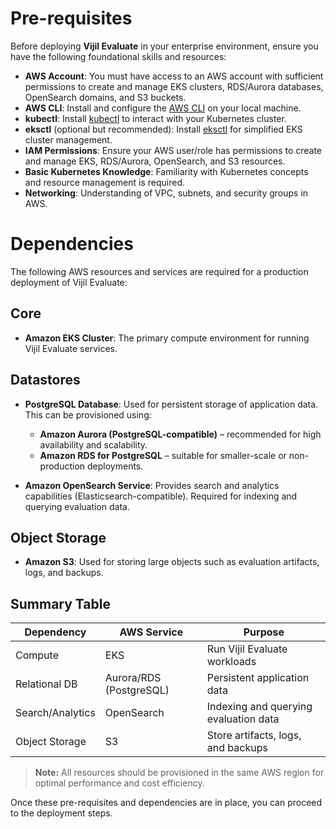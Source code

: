 # Pre-requisites

Before deploying **Vijil Evaluate** in your enterprise environment, ensure you have the following foundational skills and resources:

- **AWS Account**: You must have access to an AWS account with sufficient permissions to create and manage EKS clusters, RDS/Aurora databases, OpenSearch domains, and S3 buckets.
- **AWS CLI**: Install and configure the [AWS CLI](https://docs.aws.amazon.com/cli/latest/userguide/getting-started-install.html) on your local machine.
- **kubectl**: Install [kubectl](https://kubernetes.io/docs/tasks/tools/) to interact with your Kubernetes cluster.
- **eksctl** (optional but recommended): Install [eksctl](https://eksctl.io/) for simplified EKS cluster management.
- **IAM Permissions**: Ensure your AWS user/role has permissions to create and manage EKS, RDS/Aurora, OpenSearch, and S3 resources.
- **Basic Kubernetes Knowledge**: Familiarity with Kubernetes concepts and resource management is required.
- **Networking**: Understanding of VPC, subnets, and security groups in AWS.

# Dependencies

The following AWS resources and services are required for a production deployment of Vijil Evaluate:

## Core

- **Amazon EKS Cluster**: The primary compute environment for running Vijil Evaluate services.

## Datastores

- **PostgreSQL Database**: Used for persistent storage of application data. This can be provisioned using:
  - **Amazon Aurora (PostgreSQL-compatible)** – recommended for high availability and scalability.
  - **Amazon RDS for PostgreSQL** – suitable for smaller-scale or non-production deployments.

- **Amazon OpenSearch Service**: Provides search and analytics capabilities (Elasticsearch-compatible). Required for indexing and querying evaluation data.

## Object Storage

- **Amazon S3**: Used for storing large objects such as evaluation artifacts, logs, and backups.

## Summary Table

| Dependency         | AWS Service                | Purpose                                 |
|--------------------|---------------------------|-----------------------------------------|
| Compute            | EKS                       | Run Vijil Evaluate workloads            |
| Relational DB      | Aurora/RDS (PostgreSQL)   | Persistent application data             |
| Search/Analytics   | OpenSearch                | Indexing and querying evaluation data   |
| Object Storage     | S3                        | Store artifacts, logs, and backups      |

> **Note:** All resources should be provisioned in the same AWS region for optimal performance and cost efficiency.

Once these pre-requisites and dependencies are in place, you can proceed to the deployment steps.
